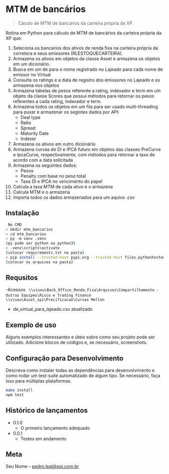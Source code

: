 # MTM de bancários
> Cáculo de MTM de bancários da carteira própria da XP.

Rotina em Python para cálculo de MTM de bancários da carteira própria da XP que:
   1. Seleciona os bancarios dos ativos de renda fixa na carteira própria da corretora e seus emissores (RLESTOQUECARTEIRA).
   2. Armazena os ativos em objetos da classe Asset e armazena os objetos em um dicionário.
   3. Busca em um de para o nome registrado no Lajeado para cada nome de emissor no Virtual
   4. Consulta os ratings e a data de registro dos emissores no Lajeado e os armazena nos objetos
   5. Armazena tabelas de pesos referente a rating, indexador e term em um objeto da classe Scores
      que possui métodos para retornar os pesos referentes a cada rating, indexador e term.
   6. Armazena todos os objetos em um fila para ser usado multi-threading para puxar e armazenar os segintes dados por API:
      - Deal type
      - Ratio
      - Spread
      - Maturity Date
      - Indexer
   7. Armazena os ativos em outro dicionário
   8. Armazena curvas de DI e IPCA futuro em objetos das classes PreCurve e IpcaCurve, respectivamente, com métodos para retornar
      a taxa de acordo com a data solicitada
   9. Armazena os seguintes dados:
      - Pesos
      - Penalty com base no peso total
      - Taxa DI e IPCA no vencimento do papel
   10. Calcula a taxa MTM de cada ativo e o armazena
   11. Calcula MTM e o armazena
   12. Importa todos os dados armazenados para um aquivo .csv

## Instalação

```sh
 No CMD
> mkdir mtm_bancarios
> cd mtm_bancarios
> py -m venv .venv
(py pode ser python ou python3)
> .venv\scripts\activate
(colocar requirements.txt na pasta)
> pip install --trusted-host pypi.org --trusted-host files.pythonhosted.org -r requirements.txt
(colocar os arquivos na pasta)
```
## Requsitos
-Acessos
``` \\viseu\Back_Office_Renda_Fixa\Arquivos\Compartilhamento - Outras Equipes\Risco e Trading Finance```
``` \\viseu\Asset_xpi\Precificacao\Curvas Mellon```
- de_virtual_para_lajeado.csv atualizado

## Exemplo de uso

Alguns exemplos interessantes e úteis sobre como seu projeto pode ser utilizado. Adicione blocos de códigos e, se necessário, screenshots.


## Configuração para Desenvolvimento

Descreva como instalar todas as dependências para desenvolvimento e como rodar um test-suite automatizado de algum tipo. Se necessário, faça isso para múltiplas plataformas.

```sh
make install
npm test
```

## Histórico de lançamentos

* 0.1.0
    * O primeiro lançamento adequado
* 0.0.1
    * Testes em andamento

## Meta

Seu Nome – pedro.leal@xpi.com.br
